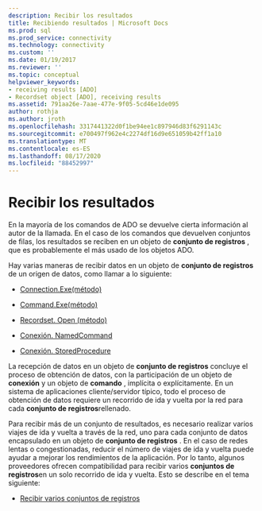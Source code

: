```yaml
---
description: Recibir los resultados
title: Recibiendo resultados | Microsoft Docs
ms.prod: sql
ms.prod_service: connectivity
ms.technology: connectivity
ms.custom: ''
ms.date: 01/19/2017
ms.reviewer: ''
ms.topic: conceptual
helpviewer_keywords:
- receiving results [ADO]
- Recordset object [ADO], receiving results
ms.assetid: 791aa26e-7aae-477e-9f05-5cd46e1de095
author: rothja
ms.author: jroth
ms.openlocfilehash: 3317441322d0f1be94ee1c897946d83f6291143c
ms.sourcegitcommit: e700497f962e4c2274df16d9e651059b42ff1a10
ms.translationtype: MT
ms.contentlocale: es-ES
ms.lasthandoff: 08/17/2020
ms.locfileid: "88452997"
---
```

# <a name="receiving-results"></a>Recibir los resultados
En la mayoría de los comandos de ADO se devuelve cierta información al autor de la llamada. En el caso de los comandos que devuelven conjuntos de filas, los resultados se reciben en un objeto de **conjunto de registros** , que es probablemente el más usado de los objetos ADO.  
  
 Hay varias maneras de recibir datos en un objeto de **conjunto de registros** de un origen de datos, como llamar a lo siguiente:  
  
-   [Connection.Exe(método)](../../../ado/guide/data/creating-and-executing-a-simple-command.md)  
  
-   [Command.Exe(método)](../../../ado/guide/data/creating-and-executing-a-simple-command.md)  
  
-   [Recordset. Open (método)](../../../ado/guide/data/creating-and-executing-a-simple-command.md)  
  
-   [Conexión. NamedCommand](../../../ado/guide/data/named-commands.md)  
  
-   [Conexión. StoredProcedure](../../../ado/guide/data/calling-a-stored-procedure-as-a-method-on-a-connection-object.md)  
  
 La recepción de datos en un objeto de **conjunto de registros** concluye el proceso de obtención de datos, con la participación de un objeto de **conexión** y un objeto de **comando** , implícita o explícitamente. En un sistema de aplicaciones cliente/servidor típico, todo el proceso de obtención de datos requiere un recorrido de ida y vuelta por la red para cada **conjunto de registros**rellenado.  
  
 Para recibir más de un conjunto de resultados, es necesario realizar varios viajes de ida y vuelta a través de la red, uno para cada conjunto de datos encapsulado en un objeto de **conjunto de registros** . En el caso de redes lentas o congestionadas, reducir el número de viajes de ida y vuelta puede ayudar a mejorar los rendimientos de la aplicación. Por lo tanto, algunos proveedores ofrecen compatibilidad para recibir varios **conjuntos de registros**en un solo recorrido de ida y vuelta. Esto se describe en el tema siguiente:  
  
-   [Recibir varios conjuntos de registros](../../../ado/guide/data/receiving-multiple-recordsets.md)
